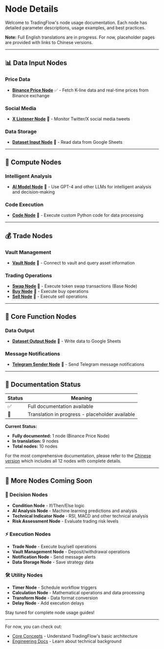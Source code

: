 # Node Details

Welcome to TradingFlow's node usage documentation. Each node has detailed parameter descriptions, usage examples, and best practices.

**Note:** Full English translations are in progress. For now, placeholder pages are provided with links to Chinese versions.

---

## 📊 Data Input Nodes

### Price Data
- **[Binance Price Node](binance-price-node.md)** ✅ - Fetch K-line data and real-time prices from Binance exchange

### Social Media
- **[X Listener Node](x-listener-node.md)** 🔄 - Monitor Twitter/X social media tweets

### Data Storage
- **[Dataset Input Node](dataset-input-node.md)** 🔄 - Read data from Google Sheets

---

## 🧠 Compute Nodes

### Intelligent Analysis
- **[AI Model Node](ai-model-node.md)** 🔄 - Use GPT-4 and other LLMs for intelligent analysis and decision-making

### Code Execution
- **[Code Node](code-node.md)** 🔄 - Execute custom Python code for data processing

---

## 💰 Trade Nodes

### Vault Management
- **[Vault Node](vault-node.md)** 🔄 - Connect to vault and query asset information

### Trading Operations
- **[Swap Node](swap-node.md)** 🔄 - Execute token swap transactions (Base Node)
- **[Buy Node](buy-node.md)** 🔄 - Execute buy operations
- **[Sell Node](sell-node.md)** 🔄 - Execute sell operations

---

## 🔧 Core Function Nodes

### Data Output
- **[Dataset Output Node](dataset-output-node.md)** 🔄 - Write data to Google Sheets

### Message Notifications
- **[Telegram Sender Node](telegram-sender-node.md)** 🔄 - Send Telegram message notifications

---

## 📖 Documentation Status

| Status | Meaning |
|--------|---------|
| ✅ | Full documentation available |
| 🔄 | Translation in progress - placeholder available |

**Current Status:**
- **Fully documented:** 1 node (Binance Price Node)
- **In translation:** 9 nodes
- **Total nodes:** 10 nodes

For the most comprehensive documentation, please refer to the [Chinese version](../../zh/node-details/index.md) which includes all 12 nodes with complete details.

---

## 🚧 More Nodes Coming Soon

### 🤔 Decision Nodes
- **Condition Node** - If/Then/Else logic
- **AI Analysis Node** - Machine learning predictions and analysis
- **Technical Indicator Node** - RSI, MACD and other technical analysis
- **Risk Assessment Node** - Evaluate trading risk levels

### ⚡ Execution Nodes
- **Trade Node** - Execute buy/sell operations
- **Vault Management Node** - Deposit/withdrawal operations
- **Notification Node** - Send message alerts
- **Data Storage Node** - Save strategy data

### 🛠️ Utility Nodes
- **Timer Node** - Schedule workflow triggers
- **Calculation Node** - Mathematical operations and data processing
- **Transform Node** - Data format conversion
- **Delay Node** - Add execution delays

Stay tuned for complete node usage guides!

---

For now, you can check out:
- [Core Concepts](../core-concepts/on-chain-vaults.md) - Understand TradingFlow's basic architecture
- [Engineering Docs](../engineering-docs/development-background.md) - Learn about technical background
